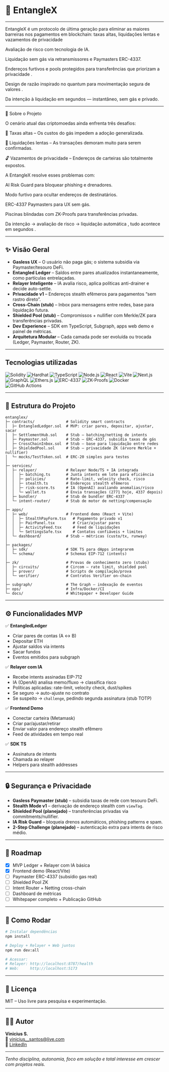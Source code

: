 # 🚀 EntangleX 

---

EntangleX é um protocolo de última geração para eliminar as maiores barreiras nos pagamentos em blockchain: taxas altas, liquidações lentas e vazamentos de privacidade

Avaliação de risco com tecnologia de IA.

Liquidação sem gás via retransmissores e Paymasters ERC-4337.

Endereços furtivos e pools protegidos para transferências que priorizam a privacidade .

Design de razão inspirado no quantum para movimentação segura de valores .

Da intenção à liquidação em segundos — instantâneo, sem gás e privado.

---

📖 Sobre o Projeto

O cenário atual das criptomoedas ainda enfrenta três desafios:

💸 Taxas altas – Os custos do gás impedem a adoção generalizada.

🐌 Liquidações lentas – As transações demoram muito para serem confirmadas.

🔓 Vazamentos de privacidade – Endereços de carteiras são totalmente expostos.

A EntangleX resolve esses problemas com:

AI Risk Guard para bloquear phishing e drenadores.

Modo furtivo para ocultar endereços de destinatários.

ERC-4337 Paymasters para UX sem gás.

Piscinas blindadas com ZK-Proofs para transferências privadas.

Da intenção → avaliação de risco → liquidação automática , tudo acontece em segundos .

---

## ✨ Visão Geral


- **Gasless UX** – O usuário não paga gás; o sistema subsidia via Paymaster/tesouro DeFi.
- **Entangled Ledger** – Saldos entre pares atualizados instantaneamente, como partículas entrelaçadas.
- **Relayer Inteligente** – IA avalia risco, aplica políticas anti-drainer e decide auto-settle.
- **Privacidade v1** – Endereços stealth efêmeros para pagamentos “sem rastro direto”.
- **Cross-Chain (stub)** – Inbox para mensagens entre redes, base para liquidação futura.
- **Shielded Pool (stub)** – Compromissos + nullifier com Merkle/ZK para transferências privadas.
- **Dev Experience** – SDK em TypeScript, Subgraph, apps web demo e painel de métricas.
- **Arquitetura Modular** – Cada camada pode ser evoluída ou trocada (Ledger, Paymaster, Router, ZK).

---

##  Tecnologias utilizadas

![Solidity](https://img.shields.io/badge/Solidity-363636?style=for-the-badge&logo=solidity&logoColor=white)
![Hardhat](https://img.shields.io/badge/Hardhat-FCC43E?style=for-the-badge&logo=hardhat&logoColor=black)
![TypeScript](https://img.shields.io/badge/TypeScript-3178C6?style=for-the-badge&logo=typescript&logoColor=white)
![Node.js](https://img.shields.io/badge/Node.js-339933?style=for-the-badge&logo=node.js&logoColor=white)
![React](https://img.shields.io/badge/React-20232A?style=for-the-badge&logo=react&logoColor=61DAFB)
![Vite](https://img.shields.io/badge/Vite-646CFF?style=for-the-badge&logo=vite&logoColor=white)
![Next.js](https://img.shields.io/badge/Next.js-000000?style=for-the-badge&logo=nextdotjs&logoColor=white)
![GraphQL](https://img.shields.io/badge/GraphQL-E10098?style=for-the-badge&logo=graphql&logoColor=white)
![Ethers.js](https://img.shields.io/badge/Ethers.js-3C3C3D?style=for-the-badge&logo=ethereum&logoColor=white)
![ERC-4337](https://img.shields.io/badge/ERC--4337-AA00FF?style=for-the-badge&logo=ethereum&logoColor=white)
![ZK-Proofs](https://img.shields.io/badge/ZK--Proofs-5C2D91?style=for-the-badge&logo=zero&logoColor=white)
![Docker](https://img.shields.io/badge/Docker-2496ED?style=for-the-badge&logo=docker&logoColor=white)
![GitHub Actions](https://img.shields.io/badge/GitHub%20Actions-2088FF?style=for-the-badge&logo=githubactions&logoColor=white)

---

## 📂 Estrutura do Projeto

```
entanglex/
├─ contracts/              # Solidity smart contracts
│  ├─ EntangledLedger.sol  # MVP: criar pares, depositar, ajustar, sacar
│  ├─ SettlementHub.sol    # Stub – batching/netting de intents
│  ├─ Paymaster.sol        # Stub – ERC-4337, subsidia taxas de gás
│  ├─ CrossChainInbox.sol  # Stub – base para liquidação entre redes
│  ├─ ShieldedPool.sol     # Stub – privacidade ZK (árvore Merkle + nullifier)
│  └─ mocks/TestToken.sol  # ERC-20 simples para testes
│
├─ services/
│  ├─ relayer/             # Relayer Node/TS + IA integrada
│  │  ├─ batching.ts       # Junta intents em lote para eficiência
│  │  ├─ policies/         # Rate-limit, velocity check, risco
│  │  ├─ stealth.ts        # Endereços stealth efêmeros
│  │  ├─ risk-score.ts     # IA (OpenAI) avaliando anomalias/risco
│  │  └─ wallet.ts         # Envia transações (2771 hoje, 4337 depois)
│  ├─ bundler/             # Stub de bundler ERC-4337
│  └─ intent-router/       # Stub de motor de netting/compensação
│
├─ apps/
│  ├─ web/                 # Frontend demo (React + Vite)
│  │  ├─ StealthPayForm.tsx   # Pagamento privado v1
│  │  ├─ PairPanel.tsx        # Criar/ajustar pares
│  │  ├─ ActivityFeed.tsx     # Feed de liquidações
│  │  └─ SettingsSafe.tsx     # Contatos confiáveis + limites
│  └─ dashboard/           # Stub – métricas (custo/tx, runway)
│
├─ packages/
│  ├─ sdk/                 # SDK TS para dApps integrarem
│  └─ schema/              # Schemas EIP-712 (intents)
│
├─ zk/                     # Provas de conhecimento zero (stubs)
│  ├─ circuits/            # Circom – rate limit, shielded pool
│  ├─ prover/              # Scripts de compilação/prova
│  └─ verifier/            # Contratos Verifier on-chain
│
├─ subgraph/               # The Graph – indexação de eventos
├─ ops/                    # Infra/Docker/CI
└─ docs/                   # Whitepaper + Developer Guide
```

---

## ⚙️ Funcionalidades MVP

✅ **EntangledLedger**  
- Criar pares de contas (A ↔ B)  
- Depositar ETH  
- Ajustar saldos via intents  
- Sacar fundos  
- Eventos emitidos para subgraph  

✅ **Relayer com IA**  
- Recebe intents assinadas EIP-712  
- IA (OpenAI) analisa memo/fluxo → classifica risco  
- Políticas aplicadas: rate-limit, velocity check, dust/spikes  
- Se seguro → auto-ajuste no contrato  
- Se suspeito → `challenge`, pedindo segunda assinatura (stub TOTP)  

✅ **Frontend Demo**  
- Conectar carteira (Metamask)  
- Criar par/ajustar/retirar  
- Enviar valor para endereço stealth efêmero  
- Feed de atividades em tempo real  

✅ **SDK TS**  
- Assinatura de intents  
- Chamada ao relayer  
- Helpers para stealth addresses  

---

## 🔒 Segurança e Privacidade

- **Gasless Paymaster (stub)** – subsidia taxas de rede com tesouro DeFi.  
- **Stealth Mode v1** – derivação de endereço stealth com `viewTag`.  
- **Shielded Pool (planejado)** – transferências privadas via commitments/nullifier.  
- **IA Risk Guard** – bloqueia drenos automáticos, phishing patterns e spam.  
- **2-Step Challenge (planejado)** – autenticação extra para intents de risco médio.  

---

## 🚀 Roadmap

- [x] MVP Ledger + Relayer com IA básica  
- [x] Frontend demo (React/Vite)  
- [ ] Paymaster ERC-4337 (subsídio gas real)  
- [ ] Shielded Pool ZK  
- [ ] Intent Router + Netting cross-chain  
- [ ] Dashboard de métricas  
- [ ] Whitepaper completo + Publicação GitHub  

---

## 🔧 Como Rodar

```bash
# Instalar dependências
npm install

# Deploy + Relayer + Web juntos
npm run dev:all

# Acessar:
# Relayer: http://localhost:8787/health
# Web:     http://localhost:5173
```

---

## 📜 Licença

MIT – Uso livre para pesquisa e experimentação.


---
## 👨‍💻 Autor

**Vinicius S.**  
📧 vinicius__santos@live.com   
🔗 [LinkedIn](https://linkedin.com/in/vinicius-front)

---

*Tenho disciplina, autonomia, foco em solução e total interesse em crescer com projetos reais.*  